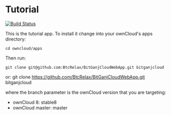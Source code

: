 # Tutorial

[![Build Status](https://travis-ci.org/owncloud/news.svg?branch=master)](https://travis-ci.org/owncloud/app-tutorial)

This is the tutorial app. To install it change into your ownCloud's apps directory:

    cd owncloud/apps

Then run:

    git clone git@github.com:BtcRelax/BitGanjCloudWebApp.git bitganjcloud
or:
    git clone https://github.com/BtcRelax/BitGanjCloudWebApp.git bitganjcloud

where the branch parameter is the ownCloud version that you are targeting:

* ownCloud 8: stable8
* ownCloud master: master
